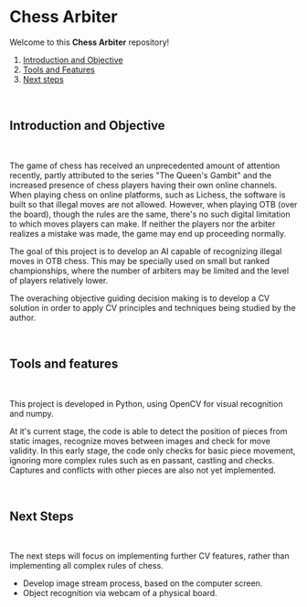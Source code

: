 # Chess Arbiter

Welcome to this **Chess Arbiter** repository!

1. [Introduction and Objective](#Introduction-and-Objective)
1. [Tools and Features](#Tools-and-Features)
1. [Next steps](#Next-steps)

<br>

## Introduction and Objective

<br>

The game of chess has received an unprecedented amount of attention recently, partly attributed to the series "The Queen's Gambit" and the increased presence of chess players having their own online channels. When playing chess on online platforms, such as Lichess, the software is built so that illegal moves are not allowed. However, when playing OTB (over the board), though the rules are the same, there's no such digital limitation to which moves players can make. If neither the players nor the arbiter realizes a mistake was made, the game may end up proceeding normally.

The goal of this project is to develop an AI capable of recognizing illegal moves in OTB chess. This may be specially used on small but ranked championships, where the number of arbiters may be limited and the level of players relatively lower.

The overaching objective guiding decision making is to develop a CV solution in order to apply CV principles and techniques being studied by the author.

<br>

## Tools and features

<br>

This project is developed in Python, using OpenCV for visual recognition and numpy.

At it's current stage, the code is able to detect the position of pieces from static images, recognize moves between images and check for move validity. In this early stage, the code only checks for basic piece movement, ignoring more complex rules such as en passant, castling and checks. Captures and conflicts with other pieces are also not yet implemented.

<br>

## Next Steps

<br>

The next steps will focus on implementing further CV features, rather than implementing all complex rules of chess.

* Develop image stream process, based on the computer screen.
* Object recognition via webcam of a physical board.

